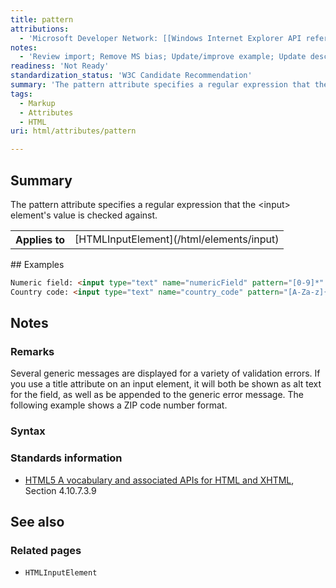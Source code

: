 ```yaml
---
title: pattern
attributions:
  - 'Microsoft Developer Network: [[Windows Internet Explorer API reference](http://msdn.microsoft.com/en-us/library/ie/hh828809%28v=vs.85%29.aspx) Article]'
notes:
  - 'Review import; Remove MS bias; Update/improve example; Update descriptions; Fix lists & compatibility info'
readiness: 'Not Ready'
standardization_status: 'W3C Candidate Recommendation'
summary: 'The pattern attribute specifies a regular expression that the &lt;input&gt; element''s value is checked against.'
tags:
  - Markup
  - Attributes
  - HTML
uri: html/attributes/pattern

---
```

## Summary

The pattern attribute specifies a regular expression that the &lt;input&gt; element's value is checked against.

<table class="wikitable">
<tr>
<th>
Applies to

</th>
<td>
[HTMLInputElement](/html/elements/input)

</td>
</tr>
</table>
## Examples

``` html
Numeric field: <input type="text" name="numericField" pattern="[0-9]*" />
Country code: <input type="text" name="country_code" pattern="[A-Za-z]{3}" title="Three letter country code">
```

## Notes

### Remarks

Several generic messages are displayed for a variety of validation errors. If you use a title attribute on an input element, it will both be shown as alt text for the field, as well as be appended to the generic error message. The following example shows a ZIP code number format.

### Syntax

### Standards information

-   [HTML5 A vocabulary and associated APIs for HTML and XHTML](http://go.microsoft.com/fwlink/p/?linkid=221374), Section 4.10.7.3.9

## See also

### Related pages

-   `HTMLInputElement`
